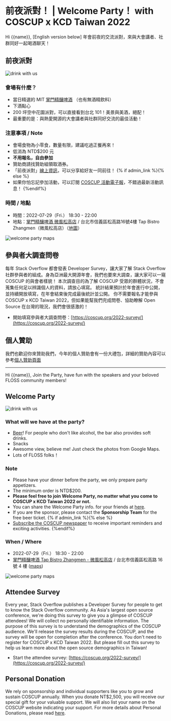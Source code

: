 # 前夜派對！ | Welcome Party！ with COSCUP x KCD Taiwan 2022

Hi {{name}},
[English version below]
年會前夜的交流派對，來與大會講者、社群同好一起喝酒聊天！

## 前夜派對

![drink with us](https://secretary.coscup.org/s3/img/Two-pints-beer-main.jpg)

### 會場有什麼？

- 當日精選的 MIT [掌門精釀啤酒](https://www.facebook.com/ZMBBreezeSG/) （也有無酒精飲料）
- 下酒點心
- 200 坪空中花園派對，可以直接看到台北 101！美景與美酒，絕配！
- 最重要的是：與熱愛開源的大會講者與社群同好交流的最佳活動！

### 注意事項 / Note

- 會場食物為小零食，數量有限，建議吃過正餐再來！
- 低消為 NTD$200 元
- **不用報名，自由參加**
- 贊助商請找贊助組領取酒券。
- 「前夜派對」[線上資訊](https://blog.coscup.org/2022/07/2022open-source-and-winewelcome-party.html)，可以分享給好友一同前往！
{% if admin_link %}{% else %}
- 如果你怕忘記參加活動，可以訂閱 [COSCUP 活動電子報](https://secretary.coscup.org/subscribe/coscup)，不錯過最新活動訊息！
{%endif%}

### 時間 / 地點

- 時間：2022-07-29（Fri.） 18:30 - 22:00
- 地點：[掌門精釀啤酒 微風松高店](https://www.facebook.com/ZMBBreezeSG/) / 台北市信義區松高路16號4樓 Tap Bistro Zhangmen（微風松高店）（[地圖](https://g.page/ZhangmenSG)）

![welcome party maps](https://secretary.coscup.org/s3/img/welcome_party_map.jpg)

## 參與者大調查問卷

每年 Stack Overflow 都會發表 Developer Survey，讓大家了解 Stack Overflow 社群參與者的組成。身為亞洲最大開源年會，我們也要來大調查，讓大家可以一窺 COSCUP 的與會者樣貌！ 本次調查目的為了解 COSCUP 受眾的群體狀況，不會蒐集任何足以辨識個人的資料，請放心填寫。
統計結果預計於年會進行中公開，並持續開放填寫，在年會結束後完成最後統計並公開。 你不需要報名才能參與 COSCUP x KCD Taiwan 2022，但如果能幫我們完成問卷、協助瞭解 Open Source 在台灣的現況，我們會很感激的！

- 開始填寫參與者大調查問卷：[https://coscup.org/2022-survey/](https://coscup.org/2022-survey/)

## 個人贊助

我們也歡迎你來贊助我們，今年的個人贊助會有一份大禮包，詳細的贊助內容可以參考[個人贊助頁面](https://ocf.neticrm.tw/civicrm/contribute/transact?reset=1&id=51)

----

Hi {{name}},
Join the Party, have fun with the speakers and your beloved FLOSS community members!

## Welcome Party

![drink with us](https://secretary.coscup.org/s3/img/Two-pints-beer-main.jpg)

### What will we have at the party?

- [Beer](https://www.facebook.com/ZMBBreezeSG/)! For people who don't like alcohol, the bar also provides soft drinks.
- Snacks
- Awesome view, believe me! Just check the photos from Google Maps.
- Lots of FLOSS folks！

### Note

- Please have your dinner before the party, we only prepare party appetizers.
- The minimum order is NTD$200.
- **Please feel free to join Welcome Party, no matter what you come to COSCUP x KCD Taiwan 2022 or not.**
- You can share the Welcome Party info. for your friends at [here](https://blog.coscup.org/2022/07/2022open-source-and-winewelcome-party.html).
- If you are the sponsor, please contact the **Sponsorship Team** for the free beer ticket.
{% if admin_link %}{% else %}
- [Subscribe the COSCUP newspaper](https://secretary.coscup.org/subscribe/coscup) to receive important reminders and exciting activities.
{%endif%}

### When / Where

- 2022-07-29（Fri.） 18:30 - 22:00
- [掌門精釀啤酒 Tap Bistro Zhangmen - 微風松高店](https://www.facebook.com/ZMBBreezeSG/) / 台北市信義區松高路 16 號 4 樓 ([maps](https://g.page/ZhangmenSG))

![welcome party maps](https://secretary.coscup.org/s3/img/welcome_party_map.jpg)

## Attendee Survey

Every year, Stack Overflow publishes a Developer Survey for people to get to know the Stack Overflow community. As Asia's largest open source conference, we're doing this survey to give you a glimpse of COSCUP attendees! We will collect no personally identifiable information. The purpose of this survey is to understand the demographics of the COSCUP audience.
We'll release the survey results during the COSCUP, and the survey will be open for completion after the conference. You don't need to register for COSCUP x KCD Taiwan 2022. But please fill out this survey to help us learn more about the open source demographics in Taiwan!

- Start the attendee survey: [https://coscup.org/2022-survey/](https://coscup.org/2022-survey/)

## Personal Donation

We rely on sponsorship and individual supporters like you to grow and sustain COSCUP annually. When you donate NT$2,500, you will receive our special gift for your valuable support. We will also list your name on the COSCUP website indicating your support.
For more details about Personal Donations, please read [here](https://ocf.neticrm.tw/civicrm/contribute/transact?reset=1&id=51).
